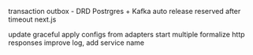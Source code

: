 transaction outbox - DRD Postrgres + Kafka
auto release reserved after timeout
next.js

update graceful
apply configs from adapters
start multiple
formalize http responses
improve log, add service name